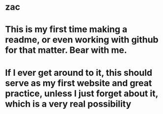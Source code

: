 # zac
# This is my first time making a readme, or even working with github for that matter. Bear with me.
# If I ever get around to it, this should serve as my first website and great practice, unless I just forget about it, which is a very real possibility
